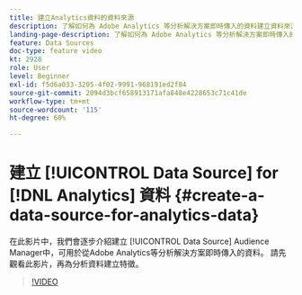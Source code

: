 ```yaml
---
title: 建立Analytics資料的資料來源
description: 了解如何為 Adobe Analytics 等分析解決方案即時傳入的資料建立資料來源。 動手為分析資料建立特徵之前，請先執行此作業。
landing-page-description: 了解如何為 Adobe Analytics 等分析解決方案即時傳入的資料建立資料來源。 動手為分析資料建立特徵之前，請先執行此作業。
feature: Data Sources
doc-type: feature video
kt: 2928
role: User
level: Beginner
exl-id: f5d6a033-3205-4f02-9991-968191ed2f84
source-git-commit: 2094d3bcf658913171afa848e4228653c71c41de
workflow-type: tm+mt
source-wordcount: '115'
ht-degree: 60%

---
```


# 建立 [!UICONTROL Data Source] for [!DNL Analytics] 資料 {#create-a-data-source-for-analytics-data}

在此影片中，我們會逐步介紹建立 [!UICONTROL Data Source] Audience Manager中，可用於從Adobe Analytics等分析解決方案即時傳入的資料。 請先觀看此影片，再為分析資料建立特徵。

>[!VIDEO](https://video.tv.adobe.com/v/27329/?quality=12)
